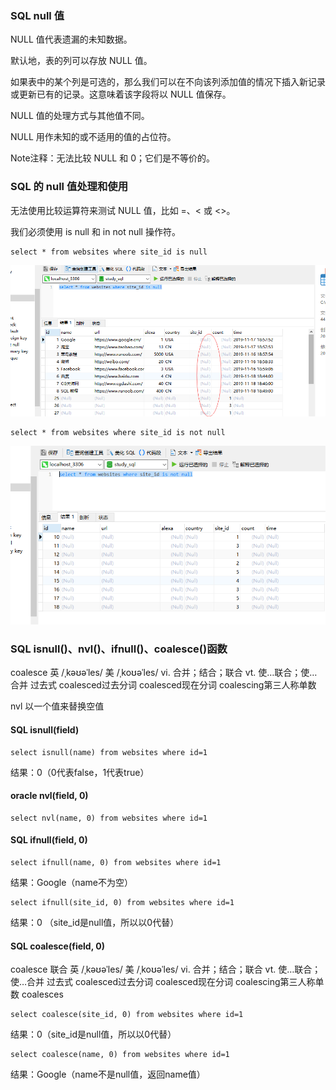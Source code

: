 ### SQL null 值

NULL 值代表遗漏的未知数据。

默认地，表的列可以存放 NULL 值。

如果表中的某个列是可选的，那么我们可以在不向该列添加值的情况下插入新记录或更新已有的记录。这意味着该字段将以 NULL 值保存。

NULL 值的处理方式与其他值不同。

NULL 用作未知的或不适用的值的占位符。

Note注释：无法比较 NULL 和 0；它们是不等价的。

### SQL 的 null 值处理和使用

无法使用比较运算符来测试 NULL 值，比如 =、< 或 <>。

我们必须使用 is null 和 in not null 操作符。

```
select * from websites where site_id is null
```
<img src='./img/null.png' />

```
select * from websites where site_id is not null
```
<img src='./img/not_null.png' />


### SQL isnull()、nvl()、ifnull()、coalesce()函数

coalesce 英 /ˌkəʊəˈles/  美 /ˌkoʊəˈles/ vi. 合并；结合；联合 vt. 使…联合；使…合并  过去式 coalesced过去分词 coalesced现在分词 coalescing第三人称单数

nvl 以一个值来替换空值

#### SQL isnull(field)
```
select isnull(name) from websites where id=1
```
结果：0（0代表false，1代表true）

#### oracle nvl(field, 0)
```
select nvl(name, 0) from websites where id=1
````

#### SQL ifnull(field, 0)
```
select ifnull(name, 0) from websites where id=1
```
结果：Google（name不为空）

```
select ifnull(site_id, 0) from websites where id=1
```
结果：0 （site_id是null值，所以以0代替）

#### SQL coalesce(field, 0)

coalesce 联合 英 /ˌkəʊəˈles/  美 /ˌkoʊəˈles/ vi. 合并；结合；联合
vt. 使…联合；使…合并 过去式 coalesced过去分词 coalesced现在分词 coalescing第三人称单数 coalesces

```
select coalesce(site_id, 0) from websites where id=1
```
结果：0（site_id是null值，所以以0代替）

```
select coalesce(name, 0) from websites where id=1
```
结果：Google（name不是null值，返回name值）



